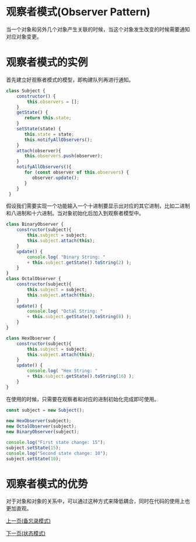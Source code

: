 # 观察者模式(Observer Pattern)
当一个对象和另外几个对象产生关联的时候，当这个对象发生改变的时候需要通知对应对象变更。

# 观察者模式的实例
首先建立好观察者模式的模型，即构建队列再进行通知。
```js
class Subject {
    constructor() {
        this.observers = [];
    }
    getState() {
       return this.state;
    }
    setState(state) {
       this.state = state;
       this.notifyAllObservers();
    }
    attach(observer){
       this.observers.push(observer);      
    }
    notifyAllObservers(){
       for (const observer of this.observers) {
          observer.update();
       }
    }  
 }
```
假设我们需要实现一个功能输入一个十进制要显示出对应的其它进制，比如二进制和八进制和十六进制。当对象初始化后加入到观察者模型中。
```js
class BinaryObserver {
    constructor(subject){
        this.subject = subject;
        this.subject.attach(this);
    }
    update() {
        console.log( "Binary String: " 
        + this.subject.getState().toString(2) ); 
    }
}
class OctalObserver {
    constructor(subject){
        this.subject = subject;
        this.subject.attach(this);
    }
    update() {
        console.log( "Octal String: " 
        + this.subject.getState().toString(8) ); 
    }
}

class HexObserver {
    constructor(subject){
        this.subject = subject;
        this.subject.attach(this);
    }
    update() {
        console.log( "Hex String: " 
        + this.subject.getState().toString(16) ); 
    }
}
```
在使用的时候，只需要在观察者和对应的进制初始化完成即可使用。
```js
const subject = new Subject();
 
new HexObserver(subject);
new OctalObserver(subject);
new BinaryObserver(subject);

console.log("First state change: 15");   
subject.setState(15);
console.log("Second state change: 10");  
subject.setState(10);
```

# 观察者模式的优势
对于对象和对象的关系中，可以通过这种方式来降低耦合，同时在代码的使用上也更加直观。

[上一页(备忘录模式)](../memento-pattern/README.md)

[下一页(状态模式)](../state-pattern/README.md)